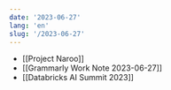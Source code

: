 ```yaml
---
date: '2023-06-27'
lang: 'en'
slug: '/2023-06-27'
---
```


- [[Project Naroo]]
- [[Grammarly Work Note 2023-06-27]]
- [[Databricks AI Summit 2023]]
